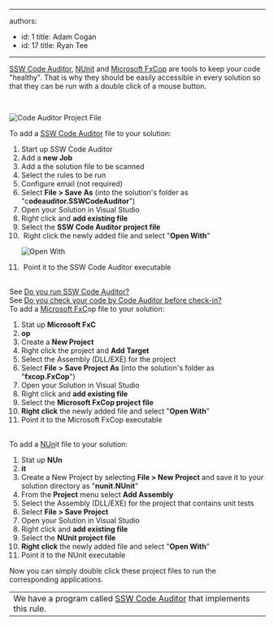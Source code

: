 

---
authors:
  - id: 1
    title: Adam Cogan
  - id: 17
    title: Ryan Tee
---




<span class='intro'> 
  <a href="http&#58;//www.ssw.com.au/ssw/CodeAuditor/Default.aspx" shape="rect">SSW Code Auditor</a>, <a href="http&#58;//www.ssw.com.au/ssw/Standards/DeveloperGeneral/netTools.aspx#NUnit" shape="rect">NUnit</a> and <a href="http&#58;//www.ssw.com.au/ssw/Standards/DeveloperGeneral/netTools.aspx#FxCop" shape="rect">Microsoft FxCop</a> are tools to keep your code &quot;healthy&quot;. That is why they should be easily accessible in every solution so that they can be run with a double click of a mouse button. 
 </span>


  <p>&#160;</p>
<dl class="goodImage">
    <dt><img alt="Code Auditor Project File" src="/SoftwareDevelopment/RulesToBetterDotNETProjects/PublishingImages/CodeAuditorProjectFile.gif" border="0" style="border&#58;0px solid currentcolor;" /> </dt>
</dl>
<p>To add a <a href="http&#58;//www.ssw.com.au/ssw/CodeAuditor/Default.aspx" shape="rect">SSW Code Auditor</a> file to your solution&#58; </p>
<ol>
    <li>Start up SSW Code Auditor </li>
    <li>Add a <b>new Job</b> </li>
    <li>Add a the solution file to be scanned </li>
    <li>Select the rules to be run </li>
    <li>Configure email (not required) </li>
    <li>Select <b>File &gt; Save As</b> (into the solution's folder as &quot;c<b>odeauditor.SSWCodeAuditor</b>&quot;) </li>
    <li>Open your Solution in Visual Studio </li>
    <li>Right click and <b>add existing file</b> </li>
    <li>Select the <b>SSW Code Auditor project file</b> </li>
    <li>&#160;Right click the newly added file and select &quot;<b>Open With</b>&quot;<br>
    <dl class="goodImage">
        <dt><img alt="Open With" src="/SoftwareDevelopment/RulesToBetterDotNETProjects/PublishingImages/OpenWith.gif" border="0" style="border&#58;0px solid currentcolor;" /> </dt>
    </dl>
    </li>
    <li>&#160;Point it to the SSW Code Auditor executable </li>
</ol>
<br>
See <a href="/Management/Rules-to-Better-Software-Consultants-Working-in-a-Team/Pages/Run-SSW-Code-Auditor.aspx" shape="rect">Do you run SSW Code Auditor?</a> <br>
See <a id="Do you check your code by Code Auditor before check-in?" href="/Management/RulesToSuccessfulProjects/Pages/CheckCodeByCodeAuditorBeforeCheckIn.aspx" shape="rect">Do you check your code by Code Auditor before check-in?</a> <br>
To add a <a href="http&#58;//www.ssw.com.au/ssw/Standards/DeveloperGeneral/netTools.aspx#FxCop" shape="rect">Microsoft FxC</a><span>op</span> file to your solution&#58;
<ol>
    <li>Stat up <b>Microsoft FxC</b></li><li><b>op</b> </li>
    <li>Create a <b>New Project</b> </li>
    <li>Right click the project and <b>Add Target</b> </li>
    <li>Select the Assembly (DLL/EXE) for the project </li>
    <li>Select <b>File &gt; Save Project As </b>(into the solution's folder as &quot;<b>fxc</b><b>op.FxCop</b>&quot;) </li>
    <li>Open your Solution in Visual Studio </li>
    <li>Right click and <b>add existing file</b> </li>
    <li>Select the <b>Microsoft FxCop project file</b> </li>
    <li><b>Right click</b> the newly added file and select &quot;<b>Open With</b>&quot; </li>
    <li>Point it to the Microsoft FxCop executable </li>
</ol>
<br>
To add a <a href="http&#58;//www.ssw.com.au/ssw/Standards/DeveloperGeneral/netTools.aspx#NUnit" shape="rect">NUn</a><span>it</span> file to your solution&#58;
<ol>
    <li>Stat up <b>NUn</b></li><li><b>it</b> </li>
    <li>Create a New Project by selecting <b>File &gt; New Project</b> and save it to your solution directory as &quot;<b>nun</b><b>it.NUnit</b>&quot; </li>
    <li>From the <b>Project</b> menu select <b>Add Assembly</b> </li>
    <li>Select the Assembly (DLL/EXE) for the project that contains unit tests </li>
    <li>Select <b>File &gt; Save Project</b> </li>
    <li>Open your Solution in Visual Studio </li>
    <li>Right click and <b>add existing file</b> </li>
    <li>Select the <b>NUnit project file</b> </li>
    <li><b>Right click</b> the newly added file and select &quot;<b>Open With</b>&quot; </li>
    <li>Point it to the NUnit executable </li>
</ol>
<p>Now you can simply double click these project files to run the corresponding applications.</p>
<table class="clsSSWProductTable" id="table42" cellspacing="2" cellpadding="2" summary="Code Auditor">
    <tbody>
        <tr>
            <td>We have a program called <a href="http&#58;//www.ssw.com.au/ssw/CodeAuditor/Default.aspx" shape="rect">SSW Code Auditor</a> that implements this rule.</td>
        </tr>
    </tbody>
</table>



